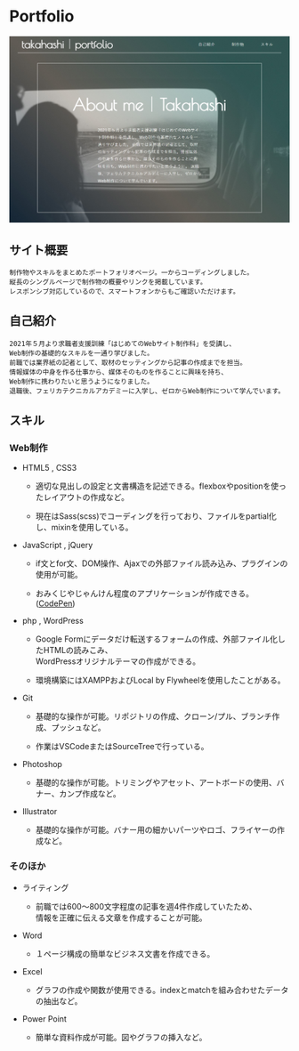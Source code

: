 # Portfolio
[ ![ポートフォリオ画像](img/portfolio.jpg) ](https://takahashi21.github.io/)
## サイト概要
    制作物やスキルをまとめたポートフォリオページ。一からコーディングしました。  
    縦長のシングルページで制作物の概要やリンクを掲載しています。  
    レスポンシブ対応しているので、スマートフォンからもご確認いただけます。  

## 自己紹介
    2021年５月より求職者支援訓練「はじめてのWebサイト制作科」を受講し、  
    Web制作の基礎的なスキルを一通り学びました。  
    前職では業界紙の記者として、取材のセッティングから記事の作成までを担当。  
    情報媒体の中身を作る仕事から、媒体そのものを作ることに興味を持ち、  
    Web制作に携わりたいと思うようになりました。  
    退職後、フェリカテクニカルアカデミーに入学し、ゼロからWeb制作について学んでいます。  

## スキル
### Web制作
- HTML5 , CSS3

    - 適切な見出しの設定と文書構造を記述できる。flexboxやpositionを使ったレイアウトの作成など。

    - 現在はSass(scss)でコーディングを行っており、ファイルをpartial化し、mixinを使用している。

- JavaScript , jQuery

    - if文とfor文、DOM操作、Ajaxでの外部ファイル読み込み、プラグインの使用が可能。

    - おみくじやじゃんけん程度のアプリケーションが作成できる。([CodePen](https://codepen.io/takahashi210517))

- php , WordPress

    - Google Formにデータだけ転送するフォームの作成、外部ファイル化したHTMLの読みこみ、  
    WordPressオリジナルテーマの作成ができる。

    - 環境構築にはXAMPPおよびLocal by Flywheelを使用したことがある。

- Git

    - 基礎的な操作が可能。リポジトリの作成、クローン/プル、ブランチ作成、プッシュなど。

    - 作業はVSCodeまたはSourceTreeで行っている。

- Photoshop

    - 基礎的な操作が可能。トリミングやアセット、アートボードの使用、バナー、カンプ作成など。

- Illustrator

    - 基礎的な操作が可能。バナー用の細かいパーツやロゴ、フライヤーの作成など。

### そのほか
- ライティング

    - 前職では600～800文字程度の記事を週4件作成していたため、  
    情報を正確に伝える文章を作成することが可能。

- Word

    - １ページ構成の簡単なビジネス文書を作成できる。

- Excel

    - グラフの作成や関数が使用できる。indexとmatchを組み合わせたデータの抽出など。

- Power Point

    - 簡単な資料作成が可能。図やグラフの挿入など。
